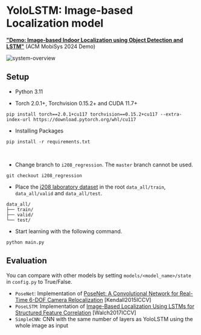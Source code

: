 # YoloLSTM: Image-based Localization model
**["Demo: Image-based Indoor Localization using Object Detection and LSTM"](https://doi.org/10.1145/3643832.3661836)** (ACM MobiSys 2024 Demo)

![system-overview](https://github.com/sakusaku3939/YoloLSTM/assets/53967490/9ffc2dfd-4f73-4557-bc79-a98a9e653bd6)

## Setup
- Python 3.11

- Torch 2.0.1+, Torchvision 0.15.2+ and CUDA 11.7+
```
pip install torch==2.0.1+cu117 torchvision==0.15.2+cu117 --extra-index-url https://download.pytorch.org/whl/cu117
```

- Installing Packages
```
pip install -r requirements.txt
```
<br>

- Change branch to `i208_regression`. The `master` branch cannot be used.
```
git checkout i208_regression
```

- Place the [i208 laboratory dataset](https://www.dropbox.com/scl/fo/1dx4lj088k04iglkcszpm/ABEHgkJfKdooGy2AsX0mMgU?rlkey=i1mjuag211gde0w9s9m52m50j&st=j9v2p39p&dl=0) in the root `data_all/train`, `data_all/valid` and `data_all/test`.
```
data_all/
├── train/
├── valid/
└── test/
```

- Start learning with the following command.
```
python main.py
```

## Evaluation
You can compare with other models by setting `models/<model_name>/state` in `config.py` to True/False.
- `PoseNet`: Implementation of [PoseNet: A Convolutional Network for Real-Time 6-DOF Camera Relocalization](https://www.cv-foundation.org/openaccess/content_iccv_2015/html/Kendall_PoseNet_A_Convolutional_ICCV_2015_paper.html) [Kendall2015ICCV]
- `PoseLSTM`: Implementation of [Image-Based Localization Using LSTMs for Structured Feature Correlation](https://openaccess.thecvf.com/content_iccv_2017/html/Walch_Image-Based_Localization_Using_ICCV_2017_paper.html) [Walch2017ICCV]
- `SimpleCNN`: CNN with the same number of layers as YoloLSTM using the whole image as input

